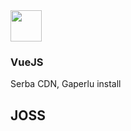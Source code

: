 <img src="https://media.giphy.com/media/mGcNjsfWAjY5AEZNw6/giphy.gif" width="50">

### VueJS
Serba CDN, Gaperlu install

## JOSS
